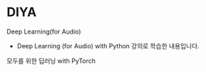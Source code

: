 # DIYA
  
Deep Learning(for Audio)
- Deep Learning (for Audio) with Python 강의로 학습한 내용입니다.


모두를 위한 딥러닝 with PyTorch
   
